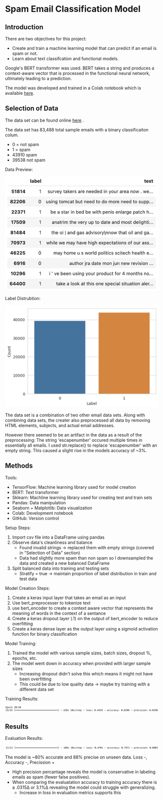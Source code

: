 # Spam Email Classification Model

## Introduction

There are two objectives for this project:
  - Create and train a machine learning model that can predict if an email is spam or not.
  - Learn about text classifcation and functional models.

Google's BERT transformer was used. BERT takes a string and produces a context-aware vector that is processed in the functional neural network, ultimately leading to a prediction.

The model was developed and trained in a Colab notebook which is available [here](https://github.com/mLucas55/spam-email-classification/blob/main/code/spam-email-classification.ipynb).

## Selection of Data

The data set can be found online [here](https://drive.google.com/file/d/1ElqSIk-nJp8yKlz9ZGyVoKQ7e4OE1mpB/view?usp=sharing) .

The data set has 83,488 total sample emails with a binary classificaiton colum.
  - 0 = not spam
  - 1 = spam
  - 43910 spam
  - 39538 not spam

Data Preview:

![Data screenshot](./graphs/Data-Head.png)

Label Distrubtion:

![Bar screenshot](./graphs/Label-Balance.png)

The data set is a combination of two other email data sets. Along with combining data sets, the creater also preprocessed all data by removing HTML elements, subjects, and actual email addresses.

However there seemed to be an artifact in the data as a result of the preprocessing: The string 'escapenumber' occured multiple times in essentially all emails. I used str.replace() to replace 'escapenumber' with an empty string. This caused a slight rise in the models accuracy of ~3%.

## Methods

Tools:
  - TensorFlow: Machine learning library used for model creation
  - BERT: Text transformer
  - Sklearn: Machline learning library used for creating test and train sets
  - Pandas: Data manipulation 
  - Seaborn + Matplotlib: Data visualization
  - Colab: Development notebook
  - GitHub: Version control

Setup Steps:

1. Import csv file into a DataFrame using pandas
2. Observe data's cleanliness and balance
    - Found invalid strings -> replaced them with empty strings (covered in "Selection of Data" section)
    - Data had slightly more spam than non spam so I downsampled the data and created a new balanced DataFrame
3. Split balanced data into training and testing sets
    - Stratify = true -> maintain proportion of label distribution in train and test data

Model Creation Steps:

1. Create a keras input layer that takes an email as an input
2. Use bert_preprocesser to tokenize text
3. use bert_encoder to create a context aware vector that represents the meaning of words in the context of a sentance
4. Create a keras dropout layer (.1) on the output of bert_encoder to reduce overfitting
5. Create a keras dense layer as the output layer using a sigmoid activation function for binary classification

Model Training: 

1. Trained the model with various sample sizes, batch sizes, dropout %, epochs, etc.
2. The model went down in accuracy when provided with larger sample sizes
     - Increasing dropout didn't solve this which means it might not have been overfitting
     - This could be due to low quality data -> maybe try training with a different data set

Training Results:

![Results Screenshot](./graphs/Training-Metrics.png)

## Results

Evaluation Results:

![Evaluation Screenshot](./graphs/Evaluation-Metrics.png)

The model is ~80% accurate and 88% precise on unseen data. Loss -, Accuracy -, Precission +
  - High precision percantage reveals the model is conservative in labeling emails as spam (fewer false positives). 
  - When comparing the evaluatation accuracy to training accuracy there is a .0315∆ or 3.1%∆ revealing the model could struggle with generalizing.
    - Increase in loss in evaluation metrics supports this
